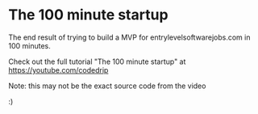 # The 100 minute startup 
The end result of trying to build a MVP for entrylevelsoftwarejobs.com in 100 minutes.

Check out the full tutorial "The 100 minute startup" at https://youtube.com/codedrip

Note: this may not be the exact source code from the video

:)
